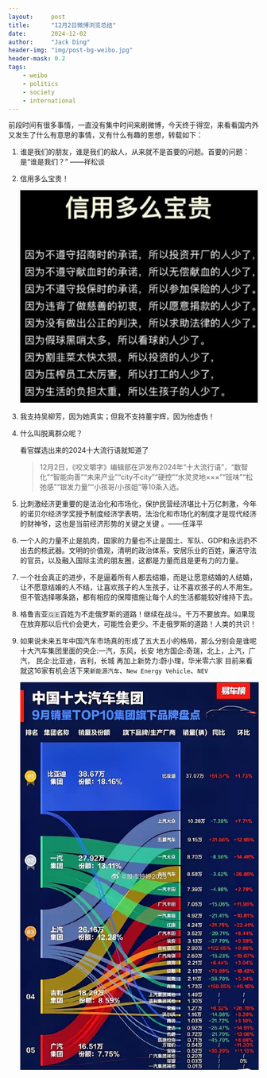 ```yaml
---
layout:     post
title:      "12月2日微博浏览总结"
date:       2024-12-02
author:     "Jack Ding"
header-img: "img/post-bg-weibo.jpg"
header-mask: 0.2
tags:
    - weibo
    - politics
    - society
    - international
---
```


前段时间有很多事情，一直没有集中时间来刷微博，今天终于得空，来看看国内外又发生了什么有意思的事情，又有什么有趣的思想，转载如下：

1. 谁是我们的朋友，谁是我们的敌人，从来就不是首要的问题。首要的问题：是“谁是我们？” ——祥松谈

2. 信用多么宝贵！

   ![人无信不立](/img/in-post/post-weibo-credit.jpg)

3. 我支持吴柳芳，因为她真实；但我不支持董宇辉，因为他虚伪！

4. 什么叫脱离群众呢？

   看官媒选出来的2024十大流行语就知道了 

   > 12月2日，《咬文嚼字》编辑部在沪发布2024年“十大流行语”，“数智化”“智能向善”“未来产业”“city不city”“硬控”“水灵灵地×××”“班味”“松弛感”“银发力量”“小孩哥/小孩姐”等10条入选。

5. 比刺激经济更重要的是法治化和市场化，保护民营经济堪比十万亿刺激，今年的诺贝尔经济学奖授予制度经济学表明，法治化和市场化的制度才是现代经济的财神爷，这也是当前经济形势的关键之关键 。——任泽平

6. 一个人的力量不止是肌肉，国家的力量也不止是国土、军队、GDP和永远扔不出去的核武器。文明的价值观，清明的政治体系，安居乐业的百姓，廉洁守法的官员，以及融入国际主流的朋友圈，这都是力量而且是更有力的力量。

7. 一个社会真正的进步，不是逼着所有人都去结婚，而是让愿意结婚的人结婚，让不愿意结婚的人不结，让喜欢孩子的人生孩子，让不喜欢孩子的人不用生。但不管选择哪条路，都有相应的保障措施让每个人的生活都能较好维持下去。 

8. 格鲁吉亚🇬🇪百姓为不走俄罗斯的道路！继续在战斗。千万不要放弃。如果现在放弃那以后代价会更大，可能性会更少。不走俄罗斯的道路！人类的共识！

9. 如果说未来五年中国汽车市场真的形成了五大五小的格局，那么分别会是谁呢
   十大汽车集团里面的央企:一汽，东风，长安
   地方国企:奇瑞，北上，上汽，广汽，
   民企:比亚迪，吉利，长城
   再加上新势力:蔚小理，华米零六家
   目前来看就这16家有机会活下来`新能源汽车`、`New Energy Vehicle`、`NEV`
   
   ![新能源汽车](/img/in-post/post-weibo-car.jpg)